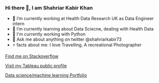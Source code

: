 ### Hi there 👋, I am Shahriar Kabir Khan

- 🔭 I’m currently working at Health Data Research UK as Data Engineer intern
- 🌱 I’m currently learning about Data Sciecne, dealing with Health Data
- 🐍 I'm currently working with Python 
- 💬 Ask me about anything on twitter @shahriarkabir73
- ⚡ facts about me: I love Travelling, A recreational Photographer

[Find me on Stackoverflow](https://stackoverflow.com/users/9453613/shahriar-kabir-khan) 

[Visit my Tableau public profile](https://public.tableau.com/app/profile/shahriar.kabir.kha)

[Data science/machine learning Portfolio](http://mskabirkhan.github.io)
<!--
**mskabirkhan/mskabirkhan** is a ✨ _special_ ✨ repository because its `README.md` (this file) appears on your GitHub profile.

Here are some ideas to get you started:

- 🔭 I’m currently working on ...
- 🌱 I’m currently learning ...
- 👯 I’m looking to collaborate on ...
- 🤔 I’m looking for help with ...
- 💬 Ask me about ...
- 📫 How to reach me: ...
- 😄 Pronouns: ...
- ⚡ Fun fact: ...
-->
